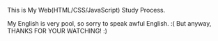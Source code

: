 This is My Web(HTML/CSS/JavaScript) Study Process.

My English is very pool, so sorry to speak awful English. :(
But anyway, THANKS FOR YOUR WATCHING! :)